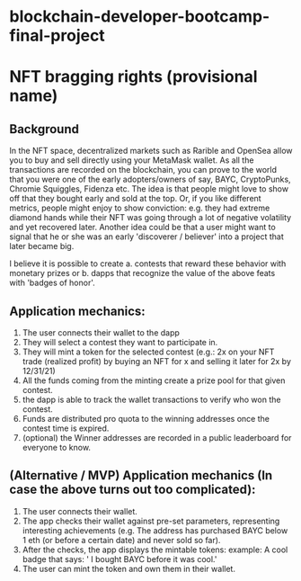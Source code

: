 # blockchain-developer-bootcamp-final-project

# NFT bragging rights (provisional name)

## Background

In the NFT space, decentralized markets such as Rarible and OpenSea allow you to buy and sell directly using your MetaMask wallet. As all the transactions are recorded on the blockchain, you can prove to the world that you were one of the early adopters/owners of say, BAYC, CryptoPunks, Chromie Squiggles, Fidenza etc. The idea is that people might love to show off that they bought early and sold at the top. Or, if you like different metrics, people might enjoy to show conviction: e.g. they had extreme diamond hands while their NFT was going through a lot of negative volatility and yet recovered later. Another idea could be that a user might want to signal that he or she was an early 'discoverer / believer' into a project that later became big.

I believe it is possible to create a. contests that reward these behavior with monetary prizes or b.  dapps that recognize the value of the above feats with 'badges of honor'.

## Application mechanics:
1. The user connects their wallet to the dapp
2. They will select a contest they want to participate in.
3. They will mint a token for the selected contest (e.g.: 2x on your NFT trade (realized profit) by buying an NFT for x and selling it later for 2x by 12/31/21)
4. All the funds coming from the minting create a prize pool for that given contest.
5. the dapp is able to track the wallet transactions to verify who won the contest.
6. Funds are distributed pro quota to the winning addresses once the contest time is expired.
7. (optional) the Winner addresses are recorded in a public leaderboard for everyone to know.

## (Alternative / MVP) Application mechanics (In case the above turns out too complicated):
1. The user connects their wallet.
2. The app checks their wallet against pre-set parameters, representing interesting achievements (e.g. The address has purchased BAYC below 1 eth (or before a certain date) and never sold so far).
3. After the checks, the app displays the mintable tokens: example: A cool badge that says: ' I bought BAYC before it was cool.'
4. The user can mint the token and own them in their wallet.
